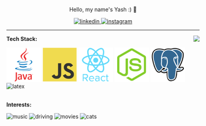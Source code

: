 <div align="center">

Hello, my name's Yash :) 🥂

<a href="https://www.linkedin.com/in/yashwit-polapragada-7a507923a/">
    <img src="https://raw.githubusercontent.com/twbs/icons/main/icons/linkedin.svg" width="25px" alt="linkedin" />
</a>
<a href="https://www.instagram.com/yashypola/"> 
   <img src="https://raw.githubusercontent.com/twbs/icons/main/icons/instagram.svg" width="25px" alt="instagram"/> 
</a> 

</div>

<hr />

<a href="https://github.com/yashpola/NUSExams">
<img src="https://github-readme-stats.vercel.app/api/pin/?username=yashpola&repo=NUSExams" align="right"/>
</a>

**Tech Stack:**

<span>
<img src="https://raw.githubusercontent.com/devicons/devicon/master/icons/java/java-original-wordmark.svg" width="90px" alt="java" />
<img src="https://raw.githubusercontent.com/devicons/devicon/master/icons/javascript/javascript-original.svg" width="90px" alt="javascript" />
<img src="https://raw.githubusercontent.com/devicons/devicon/master/icons/react/react-original-wordmark.svg" width="90px" alt="react" />
<img src="https://raw.githubusercontent.com/devicons/devicon/master/icons/nodejs/nodejs-original.svg" width="90px" alt="html" />
<img src="https://raw.githubusercontent.com/devicons/devicon/master/icons/postgresql/postgresql-original.svg" width="90px" alt="html" />
<img src="https://upload.wikimedia.org/wikipedia/commons/9/92/LaTeX_logo.svg" height="60px" alt="latex" />
</span>

<br />
<br />

**Interests:** 

<span> 
<img src="https://img.freepik.com/premium-vector/headphone-icon-illustration_17146-29.jpg?w=2000" width="120px" alt="music"/> 
<img src="https://st2.depositphotos.com/1496387/9453/v/950/depositphotos_94538622-stock-illustration-steering-wheel-icon.jpg" width="120px" alt="driving"/> 
<img src="https://encrypted-tbn0.gstatic.com/images?q=tbn:ANd9GcR2raT4ER42E5kwCYViMhn9tD6L3LKxAGtcKg&usqp=CAU" width="120px" alt="movies"/> 
<img src="https://img.myloview.com/posters/black-cat-icon-700-209094712.jpg" width="120px" alt="cats"/> 
</span> 



